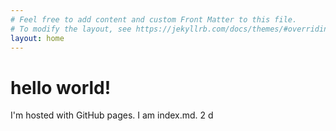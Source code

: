 ```yaml
---
# Feel free to add content and custom Front Matter to this file.
# To modify the layout, see https://jekyllrb.com/docs/themes/#overriding-theme-defaults
layout: home
---
```



# hello world!

I'm hosted with GitHub pages. I am index.md. 2 d